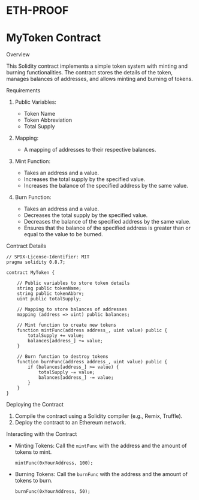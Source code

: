 # ETH-PROOF

# MyToken Contract

Overview

This Solidity contract implements a simple token system with minting and burning functionalities. The contract stores the details of the token, manages balances of addresses, and allows minting and burning of tokens.

Requirements

1. Public Variables:
   - Token Name
   - Token Abbreviation
   - Total Supply

2. Mapping:
   - A mapping of addresses to their respective balances.

3. Mint Function:
   - Takes an address and a value.
   - Increases the total supply by the specified value.
   - Increases the balance of the specified address by the same value.

4. Burn Function:
   - Takes an address and a value.
   - Decreases the total supply by the specified value.
   - Decreases the balance of the specified address by the same value.
   - Ensures that the balance of the specified address is greater than or equal to the value to be burned.

Contract Details

```solidity
// SPDX-License-Identifier: MIT
pragma solidity 0.8.7;

contract MyToken {

    // Public variables to store token details
    string public tokenName;
    string public tokenAbbrv;
    uint public totalSupply; 

    // Mapping to store balances of addresses
    mapping (address => uint) public balances;

    // Mint function to create new tokens
    function mintFunc(address address_, uint value) public {
        totalSupply += value;
        balances[address_] += value;
    }

    // Burn function to destroy tokens
    function burnFunc(address address_, uint value) public {
        if (balances[address_] >= value) {
            totalSupply -= value;
            balances[address_] -= value;
        }        
    }
}
```

Deploying the Contract

1. Compile the contract using a Solidity compiler (e.g., Remix, Truffle).
2. Deploy the contract to an Ethereum network.

Interacting with the Contract

- Minting Tokens: Call the `mintFunc` with the address and the amount of tokens to mint.
  ```solidity
  mintFunc(0xYourAddress, 100);
  ```

- Burning Tokens: Call the `burnFunc` with the address and the amount of tokens to burn.
  ```solidity
  burnFunc(0xYourAddress, 50);
  ```



